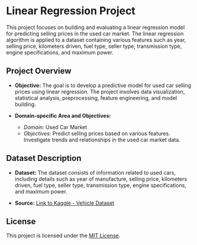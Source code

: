 # Linear Regression Project

This project focuses on building and evaluating a linear regression model for predicting selling prices in the used car market. The linear regression algorithm is applied to a dataset containing various features such as year, selling price, kilometers driven, fuel type, seller type, transmission type, engine specifications, and maximum power.

## Project Overview

- **Objective:** The goal is to develop a predictive model for used car selling prices using linear regression. The project involves data visualization, statistical analysis, preprocessing, feature engineering, and model building.

- **Domain-specific Area and Objectives:**
  - *Domain:* Used Car Market
  - *Objectives:* Predict selling prices based on various features. Investigate trends and relationships in the used car market data.

## Dataset Description

- **Dataset:** The dataset consists of information related to used cars, including details such as year of manufacture, selling price, kilometers driven, fuel type, seller type, transmission type, engine specifications, and maximum power.

- **Source:** [Link to Kaggle - Vehicle Dataset]([(https://ice-cream-collector-final.vercel.app/)](https://www.kaggle.com/datasets/nehalbirla/vehicle-dataset-from-cardekho?select=Car+details+v3.csv)https://www.kaggle.com/datasets/nehalbirla/vehicle-dataset-from-cardekho?select=Car+details+v3.csv)

## License

This project is licensed under the [MIT License](LICENSE).

